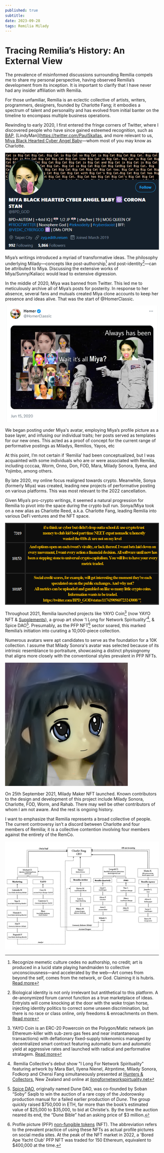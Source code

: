 ```yaml
---
published: true
subtitle: 
date: 2023-09-28
tags: Remilia Milady
---
```


# Tracing Remilia’s History: An External View

The prevalence of misinformed discussions surrounding Remilia compels me to share my personal perspective, having observed Remilia’s development from its inception. It is important to clarify that I have never had any insider affiliation with Remilia.

For those unfamiliar, Remilia is an eclectic collective of artists, writers, programmers, designers, founded by Charlotte Fang; it embodies a spectrum of talent and personality and has evolved from initial banter on the timeline to encompass multiple business operations.

Rewinding to early 2020, I first entered the fringe corners of Twitter, where I discovered people who have since gained esteemed recognition, such as [BAP](https://twitter.com/bronzeagemantis), [LindyMan](https://twitter.com/PaulSkallas, and more relevant to us, [Miya Black Hearted Cyber Angel Baby](https://kaliacc.org/miya/archive/archive.html#/tweets/tweets)—whom most of you may know as Charlotte.

![bpd-god-2020](/images/bpd-god-2020.png)

Miya’s writings introduced a myriad of transformative ideas. The philosophy underlying Milady—concepts like post-authorship[^1] and post-identity[^2]—can be attributed to Miya. Discussing the extensive works of Miya/Sunny/Kaliacc would lead to extensive digression.

In the middle of 2020, Miya was banned from Twitter. This led me to meticulously archive all of Miya’s posts for posterity. In response to her absence, several fans and mutuals created Miya clone accounts to keep her presence and ideas alive. That was the start of @HomerClassic.

![miya-pfp](/images/miya-pfp.png)

We began posting under Miya's avatar, employing Miya’s profile picture as a base layer, and infusing our individual traits; her posts served as templates for our new ones. This acted as a proof of concept for the current range of performative postings as Miladys, Remilios, Yayos, etc

At this point, I’m not certain if ‘Remilia’ had been conceptualized, but I was acquainted with some individuals who are or were associated with Remilia, including ccccaa, Worm, Onno, Don, FOD, Mara, Milady Sonora, llyena, and Yojimbo, among others.

By late 2020, my online focus realigned towards crypto. Meanwhile, Sonya (formerly Miya) was created, leading new projects of performative posting on various platforms. This was most relevant to the 2022 cancellation.

Given Miya’s pro-crypto writings, it seemed a natural progression for Remilia to pivot into the space during the crypto bull run. Sonya/Miya took on a new alias as Charlotte Reed, a.k.a. Charlotte Fang, leading Remilia into various DeFi ventures and the NFT space.

![miya-on-crypto](/images/miya-on-crypto.png)

Throughout 2021, Remilia launched projects like YAYO Coin[^3] (now YAYO NFT & [Supplements](https://yayo.supply/STRENGTH)), a group art show ‘I Long for Network Spirituality’[^4], & Spice DAO[^5]. Presumably, as the PFP NFT[^6] sector soared, this marked Remilia’s initiation into curating a 10,000-piece collection.

Numerous avatars were apt candidates to serve as the foundation for a 10K collection. I assume that Milady Sonora's avatar was selected because of its intrinsic resemblance to portraiture, showcasing a distinct physiognomy that aligns more closely with the conventional styles prevalent in PFP NFTs.

![milady-sonora](/images/milady-sonora.png)

On 25th September 2021, Milady Maker NFT launched. Known contributors to the design and development of this project include Milady Sonora, Charlotte, FOD, Worm, and Rahab. There may well be other contributors of whom I am not aware. And the rest is ongoing history.

I want to emphasize that Remilia represents a broad collective of people. The current controversy isn’t a discord between Charlotte and four members of Remilia; it is a collective contention involving four members against the entirety of the RemCo.

![remilia-hierarchy](/images/remilia-hierarchy.png)

[^1]: Recognize memetic culture cedes no authorship, no credit; art is produced in a lucid state playing handmaiden to collective unconsciousness—and accelerated by the web—Art comes from beyond the self, comes from the network, or God. Claiming it is hubris. [Read more](https://goldenlight.mirror.xyz/z6ZQoRMiL07IQrOoxgyZC_IMwMWw4sWmigcnI4raLMg)
[^2]: Biological identity is not only irrelevant but antithetical to this platform. A de-anonymized forum cannot function as a true marketplace of ideas. Entryists will come knocking at the door with the woke trojan horse, injecting identity politics to correct some unseen discrimination, but there is no race or class online, only freedoms & enroachments on them. [Read more](https://goldenlight.mirror.xyz/9pS7CrQXojNy19zfP8bNW_zKh46VBvpD--IRWei4kas)
[^3]: YAYO Coin is an ERC-20 Powercoin on the Polygon/Matic network (an Ethereum-killer with sub-zero gas fees and near instantaneous transactions) with deflationary fixed-supply tokenomics managed by decentralized smart contract featuring automatic burn and automatic yield at aggressive rates and launched with radical and performative stratagem. [Read more](https://github.com/YayoCorp/yayo-docs/blob/master/docs/whitepaper.pdf)
[^4]: Remilia Collective's debut show "I Long For Network Spirituality" featuring artwork by Mara Barl, Ilyena Nienel, Atrpntime, Milady Sonora, Fodkorp and Chensi Fang simultaneously presented at [Hunters & Collectors](https://ilongfornetworkspirituality.net/huntersandcollectorsnewzealand), New Zealand and online at [ilongfornetworkspirtuality.net](https://ilongfornetworkspirituality.net/)
[^5]: [Spice DAO](https://decrypt.co/87306/this-dao-bought-alejandro-jodorowsky-dune-bible-dao-doesnt-own), originally named Dune DAO, was co-founded by Soban “Soby” Saqib to win the auction of a rare copy of the Jodorowsky production manual for a failed earlier production of _Dune_. The group quickly raised $750,000 in ETH, far more than the book’s estimated value of $25,000 to $35,000, to bid at Christie's. By the time the auction neared its end, the “Dune Bible” had an asking price of $3 million.
[^6]: Profile picture (PFP) [non-fungible tokens](https://www.coindesk.com/learn/what-are-nfts-and-how-do-they-work/) (NFT). The abbreviation refers to the prevalent practice of using these NFTs as actual profile pictures on social media sites. At the peak of the NFT market in 2022, a 'Bored Ape Yacht Club' PFP NFT was traded for 150 Ethereum, equivalent to $400,000 at the time.